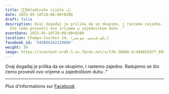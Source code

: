 ```yaml
---
title: 🍫🍪Omladinsko sijelo ☕️🍩
date: 2025-05-10T20:00:00+0200
draft: false
description: Ovaj događaj je prilika da se okupimo, i rastemo zajedno. Radujemo se
  što ćemo provesti ovo vrijeme u zajedničkom duhu .”
eventDate: 2025-05-10T20:00:00+0200
location: Champs-Courbes 24, ‏إيكوبلينس‏، ‏سويسرا‏
facebook_id: '543664342124666'
weight: 30
image: https://scontent-ord5-3.xx.fbcdn.net/v/t39.30808-6/494655977_999846225609310_4487878895912218163_n.jpg?_nc_cat=107&ccb=1-7&_nc_sid=9e60e4&_nc_ohc=bO_q44KWzS0Q7kNvwHRyfXI&_nc_oc=AdkXkrZfT0l1E5FWqN1TWUgFfU-QLfXISZvpejShCXuwlfBibLRxaYri21isYRDb8vE&_nc_zt=23&_nc_ht=scontent-ord5-3.xx&edm=ABTKTjYEAAAA&_nc_gid=IQESIIzawUrMm0VuhBndRw&_nc_tpa=Q5bMBQEvXsoZUzVRWTFiv-5nZWJfQ2XhVBE7IGVSH6xMj1Y3wMtzl8dztFq8qmpjFPl2sGnNiAvH_cK7wg&oh=00_Affz-M7i5G7fYu6a5dWN8j2OAlNjjuLDMdo-UlVvh3HgCA&oe=6905F998
---
```


Ovaj događaj je prilika da se okupimo, i rastemo zajedno. Radujemo se što ćemo provesti ovo vrijeme u zajedničkom duhu .”

---

Plus d'informations sur [Facebook](https://facebook.com/events/543664342124666)